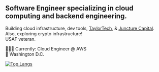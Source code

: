 ## Software Engineer specializing in cloud computing and backend engineering.

Building cloud infrastructure, dev tools, [TaylorTech](https://taylortech.app), & [Juncture Capital](https://juncture.capital). </br>
Also, exploring crypto infrastructure! </br>
USAF veteran.

👨🏽‍💻 Currently: Cloud Engineer @ AWS </br>
📍 Washington D.C.  

[![Top Langs](https://github-readme-stats.vercel.app/api/top-langs/?username=jtaylortech&layout=compact)](https://github.com/jtaylortech/github-readme-stats&theme=dracula)
